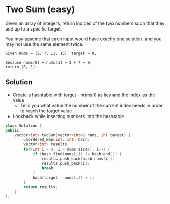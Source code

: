# Two Sum (easy)

Given an array of integers, return indices of the two numbers such that they add up to a specific target.

You may assume that each input would have exactly one solution, and you may not use the same element twice.

```
Given nums = [2, 7, 11, 15], target = 9,

Because nums[0] + nums[1] = 2 + 7 = 9,
return [0, 1].
```
## Solution
- Create a hashtable with target - nums[i] as key and the index as the value
    - Tells you what value the number of the current index needs in order to reach the target value
- Lookback while inserting numbers into the hashtable
```cpp
class Solution {
public:
    vector<int> twoSum(vector<int>& nums, int target) {
        unordered_map<int, int> hash;
        vector<int> results;
        for(int i = 0; i < nums.size(); i++) {
            if (hash.find(nums[i]) != hash.end()) {
                results.push_back(hash[nums[i]]);
                results.push_back(i);
                break;
            }
            hash[target - nums[i]] = i;
        }
        return results;
    }
};
```